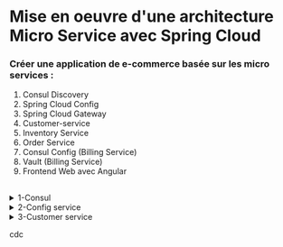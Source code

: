 # Mise en oeuvre d'une architecture Micro Service avec Spring Cloud #

### Créer une application de e-commerce basée sur les micro services : ###

1. Consul Discovery
2. Spring Cloud Config
3. Spring Cloud Gateway
4. Customer-service
5. Inventory Service
6. Order Service
7. Consul Config (Billing Service)
8. Vault (Billing Service)
9. Frontend Web avec Angular
##    ##

<details>
 <summary>1-Consul</summary><br>
![1][consul](https://github.com/Fatima-ACHBAD/E_commerce_application_with_micro_service/assets/100408189/93c6fea1-c200-4edb-99a9-558a9d561dfb)<br>
</details>

<details>
<summary>2-Config service</summary><br>

-Ce fichier contient le lien du référentiel qui regroupe tous les fichiers de configuration d'autres services :<br>
![2][config](https://github.com/Fatima-ACHBAD/E_commerce_application_with_micro_service/assets/100408189/cc5286b3-eb65-4674-a681-67894ccb5b1a)<br><br>
-l'annotation @EnableConfigServer active le serveur de configuration, tandis que l'annotation @EnableDiscoveryClient active le client de découverte pour faciliter la gestion des microservices dans un environnement distribué.<br>

![3][discovery](https://github.com/Fatima-ACHBAD/E_commerce_application_with_micro_service/assets/100408189/d691b956-af8d-4485-9478-5d3b2738196e)<br><br>
-aprés le démmarage de config service il s'ajoute au niveau de consul.<br>

</details>

<details>
  <summary>3-Customer service</summary>
  -L'entité Customer :<br>

![entitecustomer](https://github.com/Fatima-ACHBAD/E_commerce_application_with_micro_service/assets/100408189/31ea6c20-61fb-4a0f-b7c4-3bdc0425c23a)<br>
-La ligne spring.config.import=optional:configserver:http://localhost:8080 dans un fichier de configuration indique que Customer-service  doit importer sa configuration depuis un serveur de configuration

distant (Config Server) .<br><br>
![configcustomer](https://github.com/Fatima-ACHBAD/E_commerce_application_with_micro_service/assets/100408189/f6fbdb10-42ea-41b7-b429-13819c03ebaa)<br>
Le fichier de configuration distant :<br>
![configcustomerdistant](https://github.com/Fatima-ACHBAD/E_commerce_application_with_micro_service/assets/100408189/ef940cfd-8d9c-46b7-b548-d6fe84705e8a)<br>

</details>

cdc